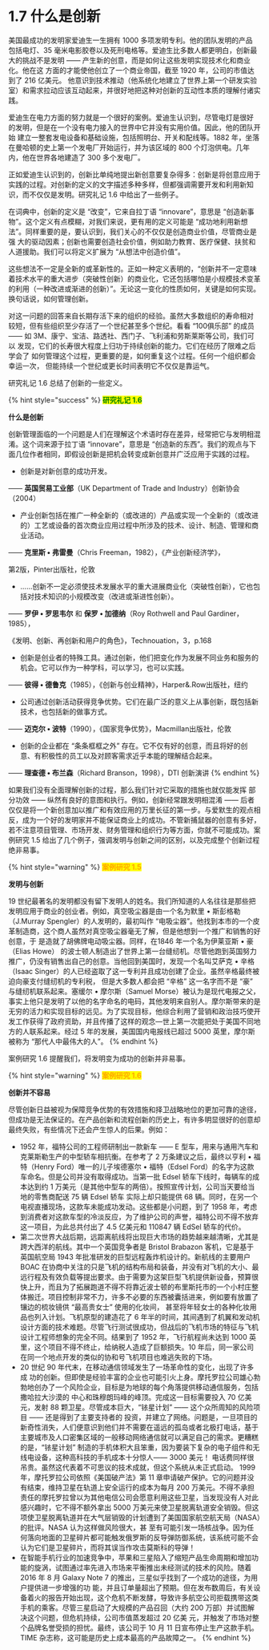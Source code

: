 # 1.7 什么是创新

&#x20;       美国最成功的发明家爱迪生一生拥有 1000 多项发明专利。他的团队发明的产品 包括电灯、35 毫米电影胶卷以及死刑电格等。爱迪生比多数人都更明白，创新最大的挑战不是发明 —— 产生新的创意，而是如何让这些发明实现技术化和商业化。他在这 方面的才能使他创立了一个商业帝国，截至 1920 年，公司的市值达到了 216 亿美元。 他意识到技术推动（他系统化地建立了世界上第一个研发实验室）和需求拉动应该互动起来，并很好地把这种对创新的互动性本质的理解付诸实践。

&#x20;       爱迪生在电力方面的努力就是一个很好的案例。爱迪生认识到，尽管电灯是很好 的发明，但是在一个没有电力接入的世界中它并没有实用价值。因此，他的团队开始 建立一整套发电设备和基础设施，包括照明台、开关和配线等。1882 年，坐落在曼哈顿的史上第一个发电厂开始运行，并为该区域的 800 个灯泡供电。几年内，他在世界各地建造了 300 多个发电厂。

&#x20;       正如爱迪生认识到的，创新比单纯地提出新创意要复杂得多：创新是将创意应用于实践的过程。对创新的定义的文字描述多种多样，但都强调需要开发和利用新知 识，而不仅仅是发明。研究礼记 1.6 中给出了一些例子。&#x20;

&#x20;       在词典中，创新的定义是 “改变”，它来自拉丁语 “innovare”，意思是 “创造新事物”。这个定义有点模糊，对我们来说，更有用的定义可能是 “成功地利用新想法”。同样重要的是，要认识到，我们关心的不仅仅是创造商业价值，尽管商业是强 大的驱动因素；创新也需要创造社会价值，例如助力教育、医疗保健、扶贫和人道援助。我们可以将定义扩展为 “从想法中创造价值”。&#x20;

&#x20;       这些想法不一定是全新的或革新性的。正如一种定义表明的，“创新并不一定意味着技术水平的重大进步（突破性创新）的商业化，它还包括哪怕是小规模技术变革的利用（一种改进或渐进的创新）”。无论这一变化的性质如何，关键是如何实现。 换句话说，如何管理创新。

&#x20;       对这一问题的回答来自长期存活下来的组织的经验。虽然大多数组织的寿命相对 较短，但有些组织至少存活了一个世纪甚至多个世纪。看看 “100俱乐部” 的成员 —— 如 3M、康宁、宝洁、路透社、西门子、飞利浦和劳斯莱斯等公司，我们可以 发现，它们的长寿很大程度上归功于持续创新的能力。它们在经历了限难之后学会了 如何管理这个过程，更重要的是，如何重复这个过程。任何一个组织都会幸运一次， 但能持续一个世纪或更长时间表明它不仅仅是靠运气。&#x20;

研究礼记 1.6 总结了创新的一些定义。&#x20;

{% hint style="success" %}
<mark style="color:green;">**研究礼记 1.6**</mark>

&#x20;                                                                     **什么是创新**         &#x20;

&#x20;         创新管理面临的一个问题是人们在理解这个术语时存在差异，经常把它与发明相混淆。这个词来源于拉丁语 “innovare”，意思是 “创造新的东西”。我们的观点与下 面几位作者相同，即假设创新是把机会转变成新创意并广泛应用于实践的过程。&#x20;

* 创新是对新创意的成功开发。&#x20;

&#x20;            —— **英国贸易工业部**（UK Department of Trade and Industry）创新协会（2004）&#x20;

* 产业创新包括在推广一种全新的（或改进的）产品或实现一个全新的（或改进 的）工艺或设备的首次商业应用过程中所涉及的技术、设计、制造、管理和商业活动。

&#x20;                               —— **克里斯 • 弗雷曼**（Chris Freeman，1982），《产业创新经济学》，&#x20;

&#x20;                                                                                                      第2版，Pinter出版社，伦敦&#x20;

* ......创新不一定必须使技术发展水平的重大进展商业化（突破性创新），它也包括对技术知识的小规模改变（改进或渐进性创新）。&#x20;

&#x20;           —— **罗伊 • 罗思韦尔** 和 **保罗 • 加德纳**（Roy Rothwell and Paul Gardiner，1985），&#x20;

&#x20;                                         《发明、创新、再创新和用户的角色》，Technouation，3，p.168&#x20;

* 创新是创业者的特殊工具。通过创新，他们把变化作为发展不同业务和服务的机会。它可以作为一种学科，可以学习，也可以实践。&#x20;

&#x20;                   —— **彼得 • 德鲁克**（1985），《创新与创业精神》，Harper&.Row出版社，纽约&#x20;

* 公司通过创新活动获得竞争优势。它们在最广泛的意义上从事创新，既包括新技术，也包括新的做事方式。&#x20;

&#x20;                           —— **迈克尔 • 波特**（1990），《国家竞争优势》，Macmillan出版社，伦敦

* 创新的企业都在 “条条框框之外” 存在。它不仅有好的创意，而且将好的创意、有积极性的员工以及对顾客需求近乎本能的理解结合起来。&#x20;

&#x20;                                          —— **理查德 • 布兰森**（Richard Branson，1998），DTI 创新演讲&#x20;
{% endhint %}

&#x20;&#x20;

&#x20;       如果我们没有全面理解创新的过程，那么我们针对它采取的措施也就仅能发挥 部分功效 —— 纵然有良好的意图和执行。例如，创新经常跟发明相混淆 —— 后者仅仅是将一个新创意加以推广和有效应用的万里长征的第一步。与爱默生的观点相 反，成为一个好的发明家并不能保证商业上的成功。不管新捕鼠器的创意有多好， 若不注意项目管理、市场开发、财务管理和组织行为等方面，你就不可能成功。案例研究 1.5 给出了几个例子，强调发明与创新之间的区别，以及完成整个创新过程 绝非易事。



{% hint style="warning" %}
<mark style="color:orange;">**案例研究 1.5**</mark>

&#x20;                                                                     **发明与创新**         &#x20;

&#x20;       19 世纪最著名的发明都没有留下发明人的姓名。我们所知道的人名往往是那些把 发明应用于商业的创业者。例如，真空吸尘器是由一个名为默里 • 斯彭格勒（J.Murray Spengler）的人发明的，最初叫作 “电吸尘器”。他找到本市的一个皮革制造商，这个商人虽然对真空吸尘器毫无了解，但是他想到一个推广和销售的好创意，于 是造就了胡佛牌电动吸尘器。同样，在1846 年一个名为伊莱亚斯 • 豪（Elias Howe） 的波士顿人制造出了世界上第一台缝纫机。尽管他跑到英国努力推广，仍没有销售出自己的创意。当他回到美国时，发现一个名叫艾萨克 • 辛格（Isaac Singer）的人已经盗取了这一专利并且成功创建了企业。虽然辛格最终被迫向豪支付缝纫机的专利税， 但是大多数人都会把 “辛格” 这一名字而不是 “豪” 与缝纫机联系起来。塞缓尔 • 摩尔斯（Samuel Morse）被认为是现代电报之父，事实上他只是发明了以他的名字命名的电码，其他发明来自别人。摩尔斯带来的是无穷的活力和实现目标的远见。为了实现目标，他综合利用了营销和政治技巧使开发工作获得了政府资助，并且传播了这样的观念—世上第一次能把处于美国不同地方的人联系起来。经过 5 年的发展，美国国内电报线已超过 5000 英里，摩尔斯被称为 “那代人中最伟大的人”。
{% endhint %}

&#x20;

&#x20;       案例研究 1.6 提醒我们，将发明变为成功的创新并非易事。&#x20;

{% hint style="warning" %}
<mark style="color:orange;">**案例研究 1.6**</mark>

&#x20;                                                                     **创新并不容易**         &#x20;

&#x20;       尽管创新日益被视为保障竞争优势的有效措施和择卫战略地位的更加可靠的途径，但成功是无法保证的。在产品创新和流程创新的历史上，有许多明显很好的创意却最终失败，有些情况下还会产生惊人的后果。例如：&#x20;

* 1952 年，福特公司的工程师研制出一款新车 —— E 型车，用来与通用汽车和克莱斯勒生产的中型轿车相抗衡。在参考了 2 万条建议之后，最终以亨利 • 福特（Henry Ford）唯一的儿子埃德塞尔 • 福特（Edsel Ford）的名字为这款车命名。但是公司并没有取得成功。当第一批 Edsel 轿车下线时，每辆车的成本达到约 1 万美元（是其他中型车的两倍）。按照宣传计划，公司当天要给当地的零售商配送 75 辆 Edsel 轿车 实际上却只能提供 68 辆。同时，在另一个电视直播现场，这款车未能成功发动。这些都是小问题，到了 1958 年，考虑到消费者对这款车型的冷淡反应，为了维护公司的声誉，福特公司不得不放弃这一项目，为此总共付出了 4.5 亿美元和 110847 辆 EdSel 轿车的代价。&#x20;
* 第二次世界大战后期，远距离航线将出现巨大市场的趋势越来越清晰，尤其是跨大西洋的航线。其中一个英国竞争者是 Bristol Brabazon 客机，它是基于英国航空局 1943 年批准研发的巨型远程轰炸机设计的。新航线的主要用户 BOAC 在协商中关注的只是飞机的结构布局和装备，并没有对飞机的大小、最远行程及有效负载等提出要求。由于需要为这架巨型飞机提供新设备，预算很快上升，而且为了拓展跑道不得不将靠近波士顿的布里斯托市的一个小村庄整体搬迁。项目控制非常不力，许多不必要的东西被囊括进来，例如要有放置了镶边的梳妆镜供 “最高贵女士” 使用的化妆间， 甚至将年轻女士的各种化妆用品也列入计划。飞机原型的建造花了 6 年半的时间，其间遇到了机翼和发动机设计方面的技术难题。尽管飞行测试很成功，但战后的飞机市场的特征与飞机设计工程师想象的完全不同。结果到了 1952 年，飞行航程尚未达到 1000 英里，这个项目不得不终止，给纳税人造成了巨额损失。10 年后，同一家公司在同一个地点开发的类似的协和号飞机项目也难逃失败的下场。&#x20;
* 20 世纪 90 年代末，在移动通信领域发生了一场革命性的变化，出现了许多成 功的创新。但即使是经验丰富的企业也可能引火上身。摩托罗拉公司雄心勃勃地创办了一个风险企业，目标是为地球的每个角落提供移动通信服务，包括撒哈拉大沙漠的 中心和珠穆朗玛峰的峰顶。完成这一目标需要投入 70 亿美元，发射 88 颗卫星。尽管成本巨大，“铱星计划” —— 这个众所周知的风险项目 —— 还是得到了主要支持者的 投资，并建立了网络。问题是，一旦项目的新奇性消失，人们便意识到他们并不需要在遥远的孤岛或者北极打电话，基于主要城市及人口密集区域的一般移动网络通信就可以满足自己的需求。更糟糕的是，“铱星计划” 制造的手机体积大且笨重，因为要装下复杂的电子组件和无线电设备，这种高科技的手机成本十分惊人—— 3000 美元！ 电话费同样很吊贵。虽然这代表着不可思议的技术成就，但这个系统从未正式启动。 1999 年，摩托罗拉公司依照《美国破产法》第 11 章申请破产保护。它的问题并没有结束，维持卫星在轨道上安全运行的成本为每月 200 万美元。不得不承担责任的摩托罗拉曾以为其他电信公司会愿意利用这些卫星，当发现没有人对此感兴趣时，它不得不额外拿出 5000 万美元来使卫星脱离轨道安全销毁。但这项使卫星脱离轨道并在大气层销毁的计划遭到了美国国家航空航天局（NASA）的批评。NASA 认为这样做风险很大，甚 至有可能引发一场核战争。因为任何落向地面的卫星碎片都可能触发俄罗斯的反导弹防御系统，该系统可能不会认为它们是卫星碎片，而将其误当作攻击莫斯科的导弹！&#x20;
* 在智能手机行业的加速竞争中，苹果和三星陷入了缩短产品生命周期和增加功能的旋涡，试图通过率先进入市场来平衡推出未经测试的技术的风险。随着 2016 年 8 月 Galaxy Note 7 的推出，三星似乎找到了一个成功的途径，为用户提供进一步增强的功 能，并且订单量超出了预期。但在发布数周后，有关设备着火的报告开始出现，这个危机不断发酵，导致许多航空公司拒载携带这类手机的乘客。尽管三星启动了大规模的产品召回（大约 200 万部）并试图解决这个问题，但危机持续，公司市值蒸发超过 20 亿美 元，并触发了市场对整个品牌名誉受损的担忧。最终，该公司于 10 月 11 日宣布停止生产这款手机。TIME 杂志称，这可能是历史上成本最高的产品故障之一。
{% endhint %}



&#x20;&#x20;
